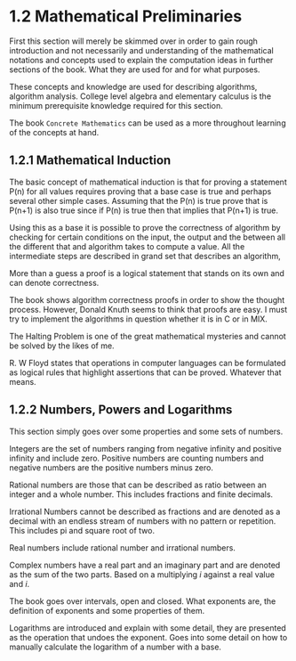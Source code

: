 # 1.2 Mathematical Preliminaries

First this section will merely be skimmed over in order to gain rough introduction
and not necessarily and understanding of the mathematical notations and concepts
used to explain the computation ideas in further sections of the book. What they
are used for and for what purposes.

These concepts and knowledge are used for describing algorithms, algorithm analysis.
College level algebra and elementary calculus is the minimum prerequisite knowledge
required for this section.

The book `Concrete Mathematics` can be used as a more throughout learning of the
concepts at hand.

## 1.2.1 Mathematical Induction

The basic concept of mathematical induction is that for proving a statement P(n)
for all values requires proving that a base case is true and perhaps several other
simple cases. Assuming that the P(n) is true prove that is P(n+1) is also true
since if P(n) is true then that implies that P(n+1) is true.

Using this as a base it is possible to prove the correctness of algorithm by checking
for certain conditions on the input, the output and the between all the different
that and algorithm takes to compute a value. All the intermediate steps are described
in grand set that describes an algorithm,

More than a guess a proof is a logical statement that stands on its own and can
denote correctness.

The book shows algorithm correctness proofs in order to show the thought process.
However, Donald Knuth seems to think that proofs are easy. I must try to implement
the algorithms in question whether it is in C or in MIX.

The Halting Problem is one of the great mathematical mysteries and cannot be solved
by the likes of me.

R. W Floyd states that operations in computer languages can be formulated as logical
rules that highlight assertions that can be proved. Whatever that means.

## 1.2.2 Numbers, Powers and Logarithms

This section simply goes over some properties and some sets of numbers.

Integers are the set of numbers ranging from negative infinity and positive infinity
and include zero. Positive numbers are counting numbers and negative numbers are
the positive numbers minus zero.

Rational numbers are those that can be described as ratio between an integer and
a whole number. This includes fractions and finite decimals.

Irrational Numbers cannot be described as fractions and are denoted as a decimal
with an endless stream of numbers with no pattern or repetition. This includes pi
and square root of two.

Real numbers include rational number and irrational numbers.

Complex numbers have a real part and an imaginary part and are denoted as the sum
of the two parts. Based on a multiplying *i* against a real value and *i*.

The book goes over intervals, open and closed. What exponents are, the definition
of exponents and some properties of them.

Logarithms are introduced and explain with some detail, they are presented as the
operation that undoes the exponent. Goes into some detail on how to manually
calculate the logarithm of a number with a base.
